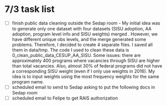 # 7/3 task list

- [ ] finish public data cleaning outside the Sedap room
      - My initial idea was to generate only one dataset with four datasets (SISU adoption, AA adoption, program level info and SISU weights) merged . However, we have different unique obs levels, and the merge generated some problems.  Therefore, I decided to create 4 separate files. I saved all them in data/tmp. The code I used to clean these data is 0_clean_public_data_CESUP_AA_SISU. Some issues: there are approximately 400 programs where vacancies through SISU are higher than total vacancies. Also, almost 30% of federal programs did not have a corresponding SISU weight (even if I only use weights in 2016). My idea is to input weights using the most frequency weights for the same program name. 
- [ ] scheduled email to send to Sedap asking to put the following docs in Sedap room 
- [ ] scheduled email to Felipe to get RAIS authorization
